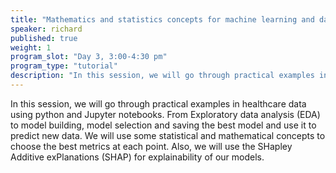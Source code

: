 ```yaml
---
title: "Mathematics and statistics concepts for machine learning and data science (application in healthcare)"
speaker: richard
published: true
weight: 1
program_slot: "Day 3, 3:00-4:30 pm"
program_type: "tutorial"
description: "In this session, we will go through practical examples in healthcare data using python and Jupyter notebooks. From Exploratory data analysis (EDA) to model building..."
---
```


In this session, we will go through practical examples in healthcare data using python and Jupyter notebooks. From Exploratory data analysis (EDA) to model building, model selection and saving the best model and use it to predict new data. We will use some statistical and mathematical concepts to choose the best metrics at each point. Also, we will use the SHapley Additive exPlanations (SHAP) for explainability of our models.

